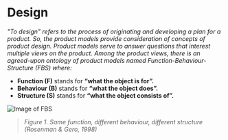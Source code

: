 # Design

*"To design" refers to the process of originating and developing a plan for a product. So, the product models provide consideration of concepts of product design. Product models serve to answer questions that interest multiple views on the product. Among the product views, there is an agreed-upon ontology of product models named Function-Behaviour-Structure (FBS) where:*

- **Function (F)** stands for **“what the object is for”.**
- **Behaviour (B)** stands for **“what the object does”.**
- **Structure (S)** stands for **“what the object consists of”.**

![Image of FBS](https://github.com/OPEN-NEXT/wp2.3_template/blob/main/Sources/Images/FBS.jpg)

> *Figure 1. Same function, different behaviour, different structure (Rosenman & Gero, 1998)* 
